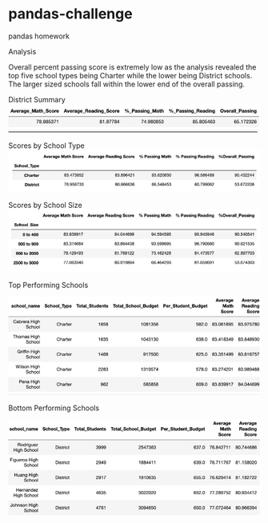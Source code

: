 # pandas-challenge
 pandas homework

Analysis

Overall percent passing score is extremely low as the analysis revealed the top five school types being Charter while the lower being District schools. The larger sized schools fall within the lower end of the overall passing.

District Summary
![Screenshot](District_Summary.png)
 


Scores by School Type
 ![Screenshot](ScoresbySchoolType.png)


Scores by School Size
 ![Screenshot](ScoresbySchoolSize.png)

Top Performing Schools

 ![Screenshot](Topperformingschls.png)


Bottom Performing Schools
 
![Screenshot](Bottomperformingschls.png)
